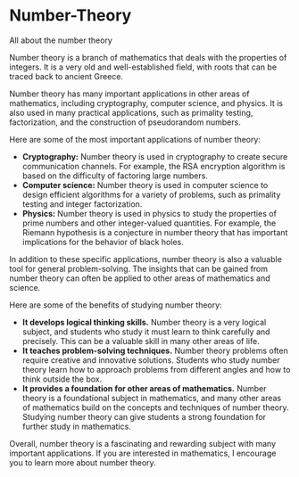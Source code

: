 # Number-Theory
All about the number theory


Number theory is a branch of mathematics that deals with the properties of integers. It is a very old and well-established field, with roots that can be traced back to ancient Greece.

Number theory has many important applications in other areas of mathematics, including cryptography, computer science, and physics. It is also used in many practical applications, such as primality testing, factorization, and the construction of pseudorandom numbers.

Here are some of the most important applications of number theory:

* **Cryptography:** Number theory is used in cryptography to create secure communication channels. For example, the RSA encryption algorithm is based on the difficulty of factoring large numbers.
* **Computer science:** Number theory is used in computer science to design efficient algorithms for a variety of problems, such as primality testing and integer factorization.
* **Physics:** Number theory is used in physics to study the properties of prime numbers and other integer-valued quantities. For example, the Riemann hypothesis is a conjecture in number theory that has important implications for the behavior of black holes.

In addition to these specific applications, number theory is also a valuable tool for general problem-solving. The insights that can be gained from number theory can often be applied to other areas of mathematics and science.

Here are some of the benefits of studying number theory:

* **It develops logical thinking skills.** Number theory is a very logical subject, and students who study it must learn to think carefully and precisely. This can be a valuable skill in many other areas of life.
* **It teaches problem-solving techniques.** Number theory problems often require creative and innovative solutions. Students who study number theory learn how to approach problems from different angles and how to think outside the box.
* **It provides a foundation for other areas of mathematics.** Number theory is a foundational subject in mathematics, and many other areas of mathematics build on the concepts and techniques of number theory. Studying number theory can give students a strong foundation for further study in mathematics.

Overall, number theory is a fascinating and rewarding subject with many important applications. If you are interested in mathematics, I encourage you to learn more about number theory.
